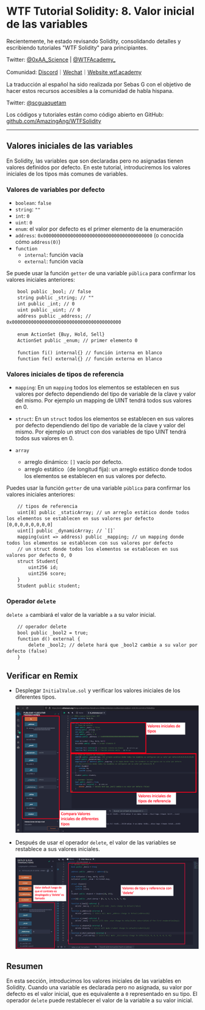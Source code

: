 # WTF Tutorial Solidity: 8. Valor inicial de las variables

Recientemente, he estado revisando Solidity, consolidando detalles y escribiendo tutoriales "WTF Solidity" para principiantes.

Twitter: [@0xAA_Science](https://twitter.com/0xAA_Science) | [@WTFAcademy_](https://twitter.com/WTFAcademy_)

Comunidad: [Discord](https://discord.gg/5akcruXrsk)｜[Wechat](https://docs.google.com/forms/d/e/1FAIpQLSe4KGT8Sh6sJ7hedQRuIYirOoZK_85miz3dw7vA1-YjodgJ-A/viewform?usp=sf_link)｜[Website wtf.academy](https://wtf.academy)

La traducción al español ha sido realizada por Sebas G con el objetivo de hacer estos recursos accesibles a la comunidad de habla hispana.

Twitter: [@scguaquetam](https://twitter.com/scguaquetam)

Los códigos y tutoriales están como código abierto en GitHub: [github.com/AmazingAng/WTFSolidity](https://github.com/AmazingAng/WTFSolidity)


-----

## Valores iniciales de las variables

En Solidity, las variables que son declaradas pero no asignadas tienen valores definidos por defecto. En este tutorial, introduciremos los valores iniciales de los tipos más comunes de variables.

### Valores de variables por defecto

- `boolean`: `false`
- `string`: `""`
- `int`: `0`
- `uint`: `0`
- `enum`: el valor por defecto es el primer elemento de la enumeración
- `address`: `0x0000000000000000000000000000000000000000` (o conocida cómo `address(0)`)
- `function`
    - `internal`: función vacía
    - `external`: función vacía

Se puede usar la función `getter` de una variable `pública` para confirmar los valores iniciales anteriores:

```solidity
    bool public _bool; // false
    string public _string; // ""
    int public _int; // 0
    uint public _uint; // 0
    address public _address; // 0x0000000000000000000000000000000000000000

    enum ActionSet {Buy, Hold, Sell}
    ActionSet public _enum; // primer elemento 0

    function fi() internal{} // función interna en blanco
    function fe() external{} // función externa en blanco
```

### Valores iniciales de tipos de referencia

- `mapping`: En un `mapping` todos los elementos se establecen en sus valores por defecto dependiendo del tipo de variable de la clave y valor del mismo. Por ejemplo un mapping de UINT tendrá todos sus valores en 0.
- `struct`: En un `struct` todos los elementos se establecen en sus valores por defecto dependiendo del tipo de variable de la clave y valor del mismo. Por ejemplo un struct con dos variables de tipo UINT tendrá todos sus valores en 0. 

- `array`
    - arreglo dinámico: `[]` vacío por defecto.
    - arreglo estático（de longitud fija): un arreglo estático donde todos los elementos se establecen en sus valores por defecto.

Puedes usar la función `getter` de una variable `pública` para confirmar los valores iniciales anteriores:

```solidity
    // tipos de referencia
    uint[8] public _staticArray; // un arreglo estático donde todos los elementos se establecen en sus valores por defecto [0,0,0,0,0,0,0,0]
    uint[] public _dynamicArray; // `[]`
    mapping(uint => address) public _mapping; // un mapping donde todos los elementos se establecen con sus valores por defecto
    // un struct donde todos los elementos se establecen en sus valores por defecto 0, 0
    struct Student{
        uint256 id;
        uint256 score; 
    }
    Student public student;
```

### Operador `delete`

`delete a` cambiará el valor de la variable `a` a su valor inicial.

```solidity
    // operador delete
    bool public _bool2 = true; 
    function d() external {
        delete _bool2; // delete hará que _bool2 cambie a su valor por defecto (false)
    }
```

## Verificar en Remix

- Desplegar `InitialValue.sol` y verificar los valores iniciales de los diferentes tipos.

    ![](./img/8-1_es.png)

- Después de usar el operador `delete`, el valor de las variables se restablece a sus valores iniciales.

    ![](./img/8-2_es.png)

## Resumen

En esta sección, introducimos los valores iniciales de las variables en Solidity. Cuando una variable es declarada pero no asignada, su valor por defecto es el valor inicial, que es equivalente a `0` representado en su tipo. El operador `delete` puede restablecer el valor de la variable a su valor inicial.
